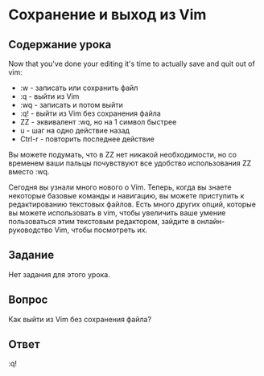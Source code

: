 # Сохранение и выход из Vim

## Содержание урока

Now that you've done your editing it's time to actually save and quit out of vim: 

<ul>
<li>:w - записать или сохранить файл</li>
<li>:q - выйти из Vim</li>
<li>:wq - записать и потом выйти </li>
<li>:q! - выйти из Vim без сохранения файла</li>
<li>ZZ - эквивалент :wq, но на 1 символ быстрее</li>
<li>u - шаг на одно действие назад</li>
<li>Ctrl-r - повторить последнее действие</li>
</ul>

Вы можете подумать, что в ZZ нет никакой необходимости, но со временем ваши пальцы почувствуют все удобство использования ZZ вместо :wq.

Сегодня вы узнали много нового о Vim. Теперь, когда вы знаете некоторые базовые команды и навигацию, вы можете приступить к редактированию текстовых файлов. Есть много других опций, которые вы можете использовать в vim, чтобы увеличить ваше умение пользоваться этим текстовым редактором, зайдите в онлайн-руководство Vim, чтобы посмотреть их.

## Задание

Нет задания для этого урока.

## Вопрос

Как выйти из Vim без сохранения файла?

## Ответ

:q!
